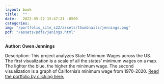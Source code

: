 ```yaml
---
layout: book
title:  ""
date:   2022-05-22 15:47:21 -0500
categories:
img: "/portfolio_site_s22/assets/thumbnails/jennings.png"
pdf: "/assets/pdfs/jenings.html"
---
```


<b>Author: Owen Jennings</b>

Description: This project analyzes State Minimum Wages across the US. The first visualization is a
scale of all the states’ minimum wages on a map. The lighter the blue, the higher the
minimum wage. The second visualization is a graph of California’s minimum wage from
1970-2020.
<a href="https://data-viz.it.wisc.edu/content/4fb174b7-0dfa-4dfd-862b-a7c064e73982">Read the portfolio by clicking here.</a>

[jekyll-docs]: https://jekyllrb.com/docs/home
[jekyll-gh]:   https://github.com/jekyll/jekyll
[jekyll-talk]: https://talk.jekyllrb.com/
